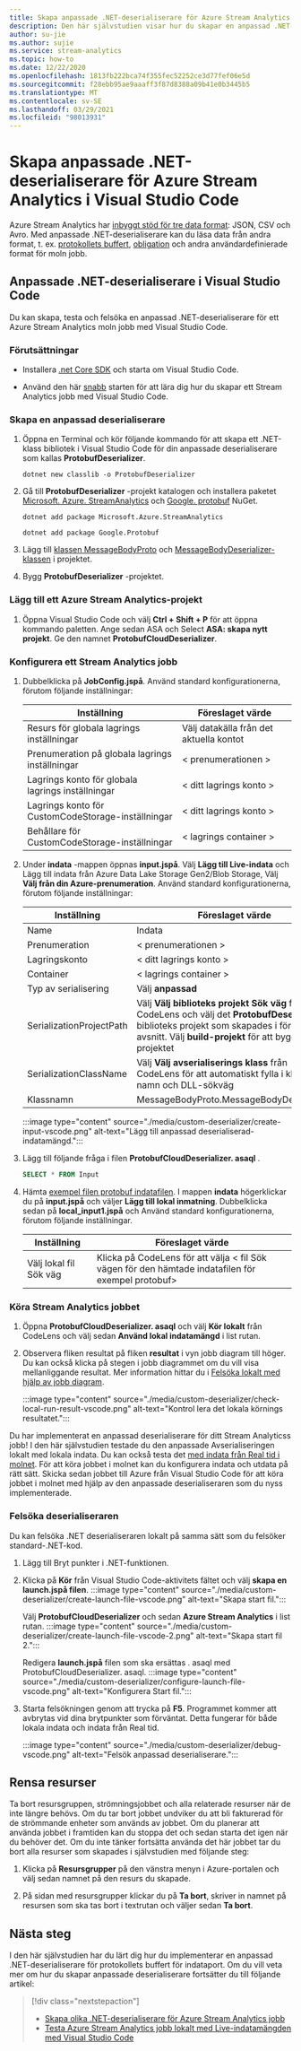```yaml
---
title: Skapa anpassade .NET-deserialiserare för Azure Stream Analytics moln jobb med Visual Studio Code
description: Den här självstudien visar hur du skapar en anpassad .NET-deserialiserare för ett Azure Stream Analytics moln jobb med Visual Studio Code.
author: su-jie
ms.author: sujie
ms.service: stream-analytics
ms.topic: how-to
ms.date: 12/22/2020
ms.openlocfilehash: 1813fb222bca74f355fec52252ce3d77fef06e5d
ms.sourcegitcommit: f28ebb95ae9aaaff3f87d8388a09b41e0b3445b5
ms.translationtype: MT
ms.contentlocale: sv-SE
ms.lasthandoff: 03/29/2021
ms.locfileid: "98013931"
---
```

# <a name="create-custom-net-deserializers-for-azure-stream-analytics-in-visual-studio-code"></a>Skapa anpassade .NET-deserialiserare för Azure Stream Analytics i Visual Studio Code

Azure Stream Analytics har [inbyggt stöd för tre data format](stream-analytics-parsing-json.md): JSON, CSV och Avro. Med anpassade .NET-deserialiserare kan du läsa data från andra format, t. ex. [protokollets buffert](https://developers.google.com/protocol-buffers/), [obligation](https://github.com/Microsoft/bond) och andra användardefinierade format för moln jobb.

## <a name="custom-net-deserializers-in-visual-studio-code"></a>Anpassade .NET-deserialiserare i Visual Studio Code

Du kan skapa, testa och felsöka en anpassad .NET-deserialiserare för ett Azure Stream Analytics moln jobb med Visual Studio Code.

### <a name="prerequisites"></a>Förutsättningar

* Installera [.net Core SDK](https://dotnet.microsoft.com/download) och starta om Visual Studio Code.

* Använd den här [snabb](quick-create-visual-studio-code.md) starten för att lära dig hur du skapar ett Stream Analytics jobb med Visual Studio Code.

### <a name="create-a-custom-deserializer"></a>Skapa en anpassad deserialiserare

1. Öppna en Terminal och kör följande kommando för att skapa ett .NET-klass bibliotek i Visual Studio Code för din anpassade deserialiserare som kallas **ProtobufDeserializer**.

   ```dotnetcli
   dotnet new classlib -o ProtobufDeserializer
   ```

2. Gå till **ProtobufDeserializer** -projekt katalogen och installera paketet [Microsoft. Azure. StreamAnalytics](https://www.nuget.org/packages/Microsoft.Azure.StreamAnalytics/) och [Google. protobuf](https://www.nuget.org/packages/Google.Protobuf/) NuGet.

   ```dotnetcli
   dotnet add package Microsoft.Azure.StreamAnalytics
   ```

   ```dotnetcli
   dotnet add package Google.Protobuf
   ```

3. Lägg till [klassen MessageBodyProto](https://github.com/Azure/azure-stream-analytics/blob/master/CustomDeserializers/Protobuf/MessageBodyProto.cs) och [MessageBodyDeserializer-klassen](https://github.com/Azure/azure-stream-analytics/blob/master/CustomDeserializers/Protobuf/MessageBodyDeserializer.cs) i projektet.

4. Bygg **ProtobufDeserializer** -projektet.

### <a name="add-an-azure-stream-analytics-project"></a>Lägg till ett Azure Stream Analytics-projekt

1. Öppna Visual Studio Code och välj **Ctrl + Shift + P** för att öppna kommando paletten. Ange sedan ASA och Select **ASA: skapa nytt projekt**. Ge den namnet **ProtobufCloudDeserializer**.

### <a name="configure-a-stream-analytics-job"></a>Konfigurera ett Stream Analytics jobb

1. Dubbelklicka på **JobConfig.jspå**. Använd standard konfigurationerna, förutom följande inställningar:

   |Inställning|Föreslaget värde|
   |-------|---------------|
   |Resurs för globala lagrings inställningar|Välj datakälla från det aktuella kontot|
   |Prenumeration på globala lagrings inställningar| < prenumerationen >|
   |Lagrings konto för globala lagrings inställningar| < ditt lagrings konto >|
   |Lagrings konto för CustomCodeStorage-inställningar|< ditt lagrings konto >|
   |Behållare för CustomCodeStorage-inställningar|< lagrings container >|

2. Under **indata** -mappen öppnas **input.jspå**. Välj **Lägg till Live-indata** och Lägg till indata från Azure Data Lake Storage Gen2/Blob Storage, Välj **Välj från din Azure-prenumeration**. Använd standard konfigurationerna, förutom följande inställningar:

   |Inställning|Föreslaget värde|
   |-------|---------------|
   |Name|Indata|
   |Prenumeration|< prenumerationen >|
   |Lagringskonto|< ditt lagrings konto >|
   |Container|< lagrings container >|
   |Typ av serialisering|Välj **anpassad**|
   |SerializationProjectPath|Välj **Välj biblioteks projekt Sök väg** från CodeLens och välj det **ProtobufDeserializer** biblioteks projekt som skapades i föregående avsnitt. Välj **build-projekt** för att bygga projektet|
   |SerializationClassName|Välj **Välj avserialiserings klass** från CodeLens för att automatiskt fylla i klass namn och DLL-sökväg|
   |Klassnamn|MessageBodyProto.MessageBodyDeserializer|

   :::image type="content" source="./media/custom-deserializer/create-input-vscode.png" alt-text="Lägg till anpassad deserialiserad-indatamängd.":::

3. Lägg till följande fråga i filen **ProtobufCloudDeserializer. asaql** .

   ```sql
   SELECT * FROM Input
   ```

4. Hämta [exempel filen protobuf indatafilen](https://github.com/Azure/azure-stream-analytics/blob/master/CustomDeserializers/Protobuf/SimulatedTemperatureEvents.protobuf). I mappen **indata** högerklickar du på **input.jspå** och väljer **Lägg till lokal inmatning**. Dubbelklicka sedan på **local_input1.jspå** och Använd standard konfigurationerna, förutom följande inställningar.

   |Inställning|Föreslaget värde|
   |-------|---------------|
   |Välj lokal fil Sök väg|Klicka på CodeLens för att välja < fil Sök vägen för den hämtade indatafilen för exempel protobuf>|

### <a name="execute-the-stream-analytics-job"></a>Köra Stream Analytics jobbet

1. Öppna **ProtobufCloudDeserializer. asaql** och välj **Kör lokalt** från CodeLens och välj sedan **Använd lokal indatamängd** i list rutan.

2. Observera fliken resultat på fliken **resultat** i vyn jobb diagram till höger. Du kan också klicka på stegen i jobb diagrammet om du vill visa mellanliggande resultat. Mer information hittar du i [Felsöka lokalt med hjälp av jobb diagram](debug-locally-using-job-diagram-vs-code.md).

   :::image type="content" source="./media/custom-deserializer/check-local-run-result-vscode.png" alt-text="Kontrol lera det lokala körnings resultatet.":::

Du har implementerat en anpassad deserialiserare för ditt Stream Analyticss jobb! I den här självstudien testade du den anpassade Avserialiseringen lokalt med lokala indata. Du kan också testa det [med indata från Real tid i molnet](visual-studio-code-local-run-live-input.md). För att köra jobbet i molnet kan du konfigurera indata och utdata på rätt sätt. Skicka sedan jobbet till Azure från Visual Studio Code för att köra jobbet i molnet med hjälp av den anpassade deserialiseraren som du nyss implementerade.

### <a name="debug-your-deserializer"></a>Felsöka deserialiseraren

Du kan felsöka .NET deserialiseraren lokalt på samma sätt som du felsöker standard-.NET-kod. 

1. Lägg till Bryt punkter i .NET-funktionen.

2. Klicka på **Kör** från Visual Studio Code-aktivitets fältet och välj **skapa en launch.jspå filen**.
   :::image type="content" source="./media/custom-deserializer/create-launch-file-vscode.png" alt-text="Skapa start fil.":::

   Välj **ProtobufCloudDeserializer** och sedan **Azure Stream Analytics** i list rutan.
   :::image type="content" source="./media/custom-deserializer/create-launch-file-vscode-2.png" alt-text="Skapa start fil 2.":::

   Redigera **launch.jspå** filen som ska ersättas <ASAScript> . asaql med ProtobufCloudDeserializer. asaql.
   :::image type="content" source="./media/custom-deserializer/configure-launch-file-vscode.png" alt-text="Konfigurera Start fil.":::

3. Starta felsökningen genom att trycka på **F5**. Programmet kommer att avbrytas vid dina brytpunkter som förväntat. Detta fungerar för både lokala indata och indata från Real tid.

   :::image type="content" source="./media/custom-deserializer/debug-vscode.png" alt-text="Felsök anpassad deserialiserare.":::

## <a name="clean-up-resources"></a>Rensa resurser

Ta bort resursgruppen, strömningsjobbet och alla relaterade resurser när de inte längre behövs. Om du tar bort jobbet undviker du att bli fakturerad för de strömmande enheter som används av jobbet. Om du planerar att använda jobbet i framtiden kan du stoppa det och sedan starta det igen när du behöver det. Om du inte tänker fortsätta använda det här jobbet tar du bort alla resurser som skapades i självstudien med följande steg:

1. Klicka på **Resursgrupper** på den vänstra menyn i Azure-portalen och välj sedan namnet på den resurs du skapade.  

2. På sidan med resursgrupper klickar du på **Ta bort**, skriver in namnet på resursen som ska tas bort i textrutan och väljer sedan **Ta bort**.

## <a name="next-steps"></a>Nästa steg

I den här självstudien har du lärt dig hur du implementerar en anpassad .NET-deserialiserare för protokollets buffert för indataport. Om du vill veta mer om hur du skapar anpassade deserialiserare fortsätter du till följande artikel:

> [!div class="nextstepaction"]
> * [Skapa olika .NET-deserialiserare för Azure Stream Analytics jobb](custom-deserializer-examples.md)
> * [Testa Azure Stream Analytics jobb lokalt med Live-indatamängden med Visual Studio Code](visual-studio-code-local-run-live-input.md)